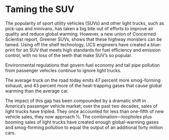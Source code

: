 # Taming the SUV


The popularity of sport utility vehicles (SUVs) and other light trucks, such as pick-ups and minivans, has taken a big bite out of efforts to improve air quality and reduce global warming. However, a new union of Concerned Scientist report, Greener SUVs, shows that these highway monsters can be tamed. Using off the shelf technology, UCS engineers have created a blue-print for an SUV that meets high standards for fuel efficiency and emission control, with no loss of the teeth that make SUV’s so popular.

Environmental regulations that govern fuel economy and tail pipe pollution from passenger vehicles continue to ignore light trucks. 




The average truck on the road today emits 47 percent more smog-forming exhaust, and 43 percent more of the heat-trapping gases that cause global warming than the average car. 





The impact of this gap has been compounded by a dramatic shift in America’s passenger vehicle market; over the past two decades, sales of light trucks have tripled. They once accounted for less than one-fifth of new vehicle sales, they now approach 1⁄2. The combination—loopholes plus booming sales of light trucks have created enough global-warming gases and smog-forming pollution to equal the output of an additional forty million cars.